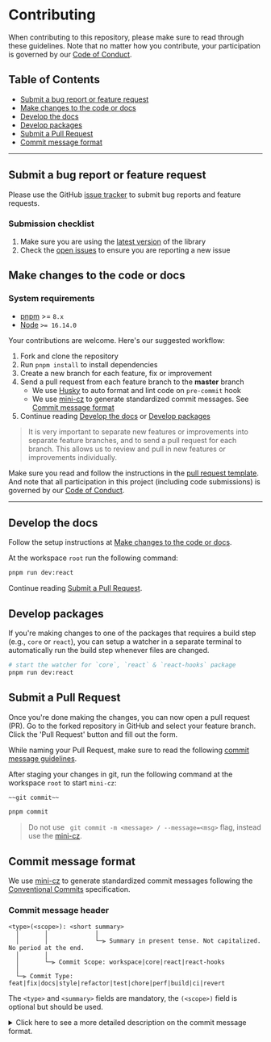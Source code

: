 # Contributing

When contributing to this repository, please make sure to read through these guidelines. Note that no matter how you contribute, your participation is governed by our
[Code of Conduct](CODE_OF_CONDUCT.md).

## Table of Contents

- [Submit a bug report or feature request](#submit-a-bug-report-or-feature-request)
- [Make changes to the code or docs](#make-changes-to-the-code-or-docs)
- [Develop the docs](#develop-the-docs)
- [Develop packages](#develop-packages)
- [Submit a Pull Request](#submit-a-pull-request)
- [Commit message format](#commit-message-format)

---

## Submit a bug report or feature request

Please use the GitHub [issue tracker](https://github.com/jrson83/shrtcss/issues) to submit bug reports and feature
requests.

### Submission checklist

1. Make sure you are using the [latest version](https://www.npmjs.com/package/shrtcss) of the library
2. Check the [open issues](./?q=is%3Aissue) to ensure you are reporting a new issue

## Make changes to the code or docs

### System requirements

- [pnpm](https://pnpm.io) >= `8.x`
- [Node](https://nodejs.org/en/) `>= 16.14.0`

Your contributions are welcome. Here's our suggested workflow:

1. Fork and clone the repository
2. Run `pnpm install` to install dependencies
3. Create a new branch for each feature, fix or improvement
4. Send a pull request from each feature branch to the **master** branch
   - We use [Husky](https://typicode.github.io/husky) to auto format and lint code on `pre-commit` hook
   - We use [mini-cz](https://github.com/CreateWheel/mini-cz) to generate standardized commit messages. See [Commit message format](#commit-message-format)
5. Continue reading [Develop the docs](#develop-the-docs) or [Develop packages](#develop-packages)

> It is very important to separate new features or improvements into separate feature branches, and to send a
> pull request for each branch. This allows us to review and pull in new features or improvements individually.

Make sure you read and follow the instructions in the [pull request template](.github/pull_request_template.md). And note
that all participation in this project (including code submissions) is
governed by our [Code of Conduct](CODE_OF_CONDUCT.md).

---

## Develop the docs

Follow the setup instructions at [Make changes to the code or docs](#make-changes-to-the-code-or-docs).

At the workspace `root` run the following command:

```sh
pnpm run dev:react
```

Continue reading [Submit a Pull Request](#submit-a-pull-request).

## Develop packages

If you're making changes to one of the packages that requires a build step (e.g., `core` or `react`), you can setup a watcher in a separate terminal to automatically run the build step whenever files are changed.

```sh
# start the watcher for `core`, `react` & `react-hooks` package
pnpm run dev:react
```

## Submit a Pull Request

Once you're done making the changes, you can now open a pull request (PR). Go to the forked repository in GitHub and select your feature branch. Click the 'Pull Request' button and fill out the form.

While naming your Pull Request, make sure to read the following [commit message guidelines](#commit-message-format).

After staging your changes in git, run the following command at the workspace `root` to start `mini-cz`:

```sh
~~git commit~~

pnpm commit
```

> Do not use ` git commit -m <message> / --message=<msg>` flag, instead use the [mini-cz](https://github.com/CreateWheel/mini-cz).

## Commit message format

We use [mini-cz](https://github.com/CreateWheel/mini-cz) to generate standardized commit messages following the [Conventional Commits](https://www.conventionalcommits.org) specification.

### Commit message header

```
<type>(<scope>): <short summary>
  │       │             │
  │       │             └─⫸ Summary in present tense. Not capitalized. No period at the end.
  │       │
  │       └─⫸ Commit Scope: workspace|core|react|react-hooks
  │
  └─⫸ Commit Type: feat|fix|docs|style|refactor|test|chore|perf|build|ci|revert
```

The `<type>` and `<summary>` fields are mandatory, the `(<scope>)` field is optional but should be used.

<details>
  <summary>Click here to see a more detailed description on the commit message format.</summary>

#### Type

Must be one of the following:

- **feat:** A new feature
- **fix:** A bug fix
- **docs:** Documentation only changes
- **style:** Changes that do not affect the meaning of the code
- **refactor:** A code change that neither fixes a bug nor adds a feature
- **test:** Adding missing tests or correcting existing tests
- **chore:** Other changes that don't modify src or test files
- **perf:** A code change that improves performance
- **build:** Changes that affect the build system or external dependencies
- **ci:** Changes to our CI configuration files and scripts
- **revert:** Reverts a previous commit

#### Scope

The scope should be the name of the npm package affected (as perceived by the person reading the changelog generated from commit messages).

The following is the list of supported scopes:

- `workspace`
- `core`
- `react`
- `react-hooks`

#### Summary

Use the summary field to provide a succinct description of the change:

- use the imperative, present tense: `change` not `changed` nor `changes`
- don't capitalize first letter
- no dot (.) at the end

#### Body

Just as in the **summary**, use the imperative, present tense: “change” not “changed” nor “changes”. The body should include the motivation for the change and contrast this with previous behavior.

#### Footer

The footer should contain any information about **Breaking Changes** and is also the place to reference GitHub issues that this commit **Closes**.

**Breaking Changes** should start with the word `BREAKING CHANGE:` with a space or two newlines. The rest of the commit message is then used for this.

> A detailed explanation of Conventional Commits messages can be found at [Conventional Commits examples](https://www.conventionalcommits.org/en/v1.0.0/#examples).

</details>
